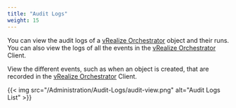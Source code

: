 ```yaml
---
title: "Audit Logs"
weight: 15
---
```


You can view the audit logs of a [vRealize Orchestrator](https://www.vmware.com/products/vrealize-orchestrator.html) object and their runs. You can also view the logs of all the events in the [vRealize Orchestrator](https://www.vmware.com/products/vrealize-orchestrator.html) Client.

View the different events, such as when an object is created, that are recorded in the [vRealize Orchestrator](https://www.vmware.com/products/vrealize-orchestrator.html) Client.

{{< img src="/Administration/Audit-Logs/audit-view.png" alt="Audit Logs List" >}}